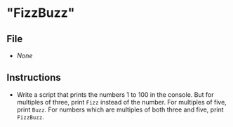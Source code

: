 # "FizzBuzz"

## File

- _None_

## Instructions

- Write a script that prints the numbers 1 to 100 in the console. But for multiples of three, print `Fizz` instead of the number. For multiples of five, print `Buzz`. For numbers which are multiples of both three and five, print `FizzBuzz`.
